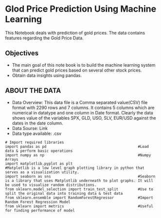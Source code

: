 # Glod Price Prediction Using Machine Learning

This Notebook deals with prediction of gold prices. The data contains features regarding the Gold Price Data.

## Objectives
* The main goal of this note book is to build the machine learning system that can predict gold prices based on several other stock prices.
* Obtain data insights using pandas.

## ABOUT THE DATA
* Data Overview: This data file is a Comma separated value(CSV) file format with 2290 rows and 7 columns. It contains 5 columns which are numerical in datatype and one column in Date format. Clearly the data shows value of the variables SPX, GLD, USO, SLV, EUR/USD against the dates in the date column.
* Data Sourse: Link
* Data type available: .csv

```
# Import required libraries
import pandas as pd                                          #Load data & perform basic operations
import numpy as np                                           #Numpy Arrays
import matplotlib.pyplot as plt                              #Matplotlib is a low level graph plotting library in python that serves as a visualization utility.
import seaborn as sns                                        #Seaborn is a library that uses Matplotlib underneath to plot graphs. It will be used to visualize random distributions.
from sklearn.model_selection import train_test_split         #Use to split the original data into training data & test data
from sklearn.ensemble import RandomForestRegressor           #Import Random Forest Regression Model
from sklearn import metrics                                  #Useful for finding performance of model

```

